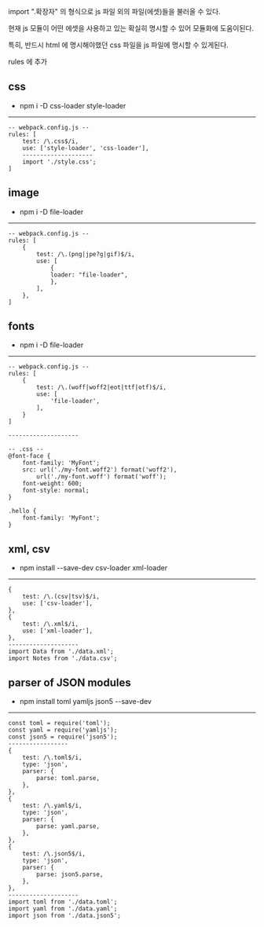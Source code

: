 import ".확장자" 의 형식으로 js 파일 외의 파일(에셋)들을 불러올 수 있다.

현재 js 모듈이 어떤 에셋을 사용하고 있는 확실히 명시할 수 있어 모듈화에 도움이된다.

특히, 반드시 html 에 명시해야했던 css 파일을 js 파일에 명시할 수 있게된다.

rules 에 추가

## css

- npm i -D css-loader style-loader

---

    -- webpack.config.js --
    rules: [
        test: /\.css$/i,
        use: ['style-loader', 'css-loader'],
        --------------------
        import './style.css';
    ]

## image

- npm i -D file-loader

---

    -- webpack.config.js --
    rules: [
        {
            test: /\.(png|jpe?g|gif)$/i,
            use: [
                {
                loader: "file-loader",
                },
            ],
        },
    ]

## fonts

- npm i -D file-loader

---

    -- webpack.config.js --
    rules: [
        {
            test: /\.(woff|woff2|eot|ttf|otf)$/i,
            use: [
                'file-loader',
            ],
        }
    ]

    --------------------

    -- .css --
    @font-face {
        font-family: 'MyFont';
        src: url('./my-font.woff2') format('woff2'),
            url('./my-font.woff') format('woff');
        font-weight: 600;
        font-style: normal;
    }

    .hello {
        font-family: 'MyFont';
    }

## xml, csv

- npm install --save-dev csv-loader xml-loader

---

    {
        test: /\.(csv|tsv)$/i,
        use: ['csv-loader'],
    },
    {
        test: /\.xml$/i,
        use: ['xml-loader'],
    },
    --------------------
    import Data from './data.xml';
    import Notes from './data.csv';

## parser of JSON modules

- npm install toml yamljs json5 --save-dev

---

    const toml = require('toml');
    const yaml = require('yamljs');
    const json5 = require('json5');
    -----------------
    {
        test: /\.toml$/i,
        type: 'json',
        parser: {
            parse: toml.parse,
        },
    },
    {
        test: /\.yaml$/i,
        type: 'json',
        parser: {
            parse: yaml.parse,
        },
    },
    {
        test: /\.json5$/i,
        type: 'json',
        parser: {
            parse: json5.parse,
        },
    },
    --------------------
    import toml from './data.toml';
    import yaml from './data.yaml';
    import json from './data.json5';
